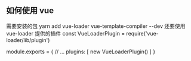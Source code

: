 
##  如何使用 vue
需要安装的包
yarn add  vue-loader vue-template-compiler --dev 
还要使用 vue-loader 提供的插件
const VueLoaderPlugin = require('vue-loader/lib/plugin')

module.exports = {
  // ...
  plugins: [
    new VueLoaderPlugin()
  ]
}

<!-- html 模板如何 如何注入这个 -->
<link rel="icon" href="<%= BASE_URL %>favicon.ico"> 